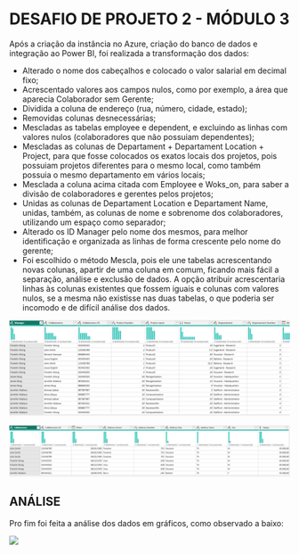 # DESAFIO DE PROJETO 2 - MÓDULO 3
Após a criação da instância no Azure, criação do banco de dados e integração ao Power BI, foi realizada a transformação dos dados:

- Alterado o nome dos cabeçalhos e colocado o valor salarial em decimal fixo;
- Acrescentado valores aos campos nulos, como por exemplo, a área que aparecia Colaborador sem Gerente;
- Dividida a coluna de endereço (rua, número, cidade, estado);
- Removidas colunas desnecessárias;
- Mescladas as tabelas employee e dependent, e excluindo as linhas com valores nulos (colaboradores que não possuiam dependentes);
- Mescladas as colunas de Departament + Departament Location + Project, para que fosse colocados os exatos locais dos projetos, pois possuiam projetos diferentes para o mesmo local, como também possuia o mesmo departamento em vários locais;
- Mesclada a coluna acima citada com Employee e Woks_on, para saber a divisão de colaboradores e gerentes pelos projetos;
- Unidas as colunas de Departament Location e Departament Name, unidas, também, as colunas de nome e sobrenome dos colaboradores, utilizando um espaço como separador;
- Alterado os ID Manager pelo nome dos mesmos, para melhor identificação e organizada as linhas de forma crescente pelo nome do gerente;
- Foi escolhido o método Mescla, pois ele une tabelas acrescentando novas colunas, apartir de uma coluna em comum, ficando mais fácil a separação, análise e exclusão de dados. A opção atribuir acrescentaria linhas às colunas existentes que fossem iguais e colunas com valores nulos, se a mesma não existisse nas duas tabelas, o que poderia ser incomodo e de difícil análise dos dados.
</p>
<img src="https://github.com/Talita-T/Desafio-Dio-2---Power-BI/blob/main/Desafio_de_Projeto_2/Tabela_1.png">
</p>
<img src="https://github.com/Talita-T/Desafio-Dio-2---Power-BI/blob/main/Desafio_de_Projeto_2/Tabela_2.png">
</p>

## ANÁLISE

Pro fim foi feita a análise dos dados em gráficos, como observado a baixo:
</p>

<img src="https://github.com/Talita-T/Desafio-Dio-2---Power-BI/blob/main/Desafio_de_Projeto_2/Relatório.png">
